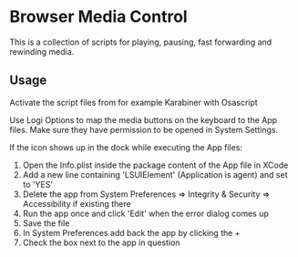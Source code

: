 # Browser Media Control

This is a collection of scripts for playing, pausing, fast forwarding and rewinding media.

## Usage
Activate the script files from for example Karabiner with Osascript

Use Logi Options to map the media buttons on the keyboard to the App files. Make sure they have permission to be opened in System Settings.

If the icon shows up in the dock while executing the App files:
1. Open the Info.plist inside the package content of the App file in XCode
2. Add a new line containing 'LSUIElement' (Application is agent) and set to 'YES'
3. Delete the app from System Preferences => Integrity & Security => Accessibility if existing there
4. Run the app once and click 'Edit' when the error dialog comes up
5. Save the file
6. In System Preferences add back the app by clicking the +
7. Check the box next to the app in question
